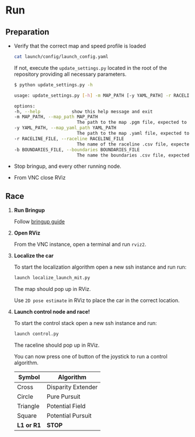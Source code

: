 # Run

## Preparation

- Verify that the correct map and speed profile is loaded

    ```bash
    cat launch/config/launch_config.yaml
    ```

    If not, execute the `update_settings.py` located in the root of the repository providing all necessary parameters.

    ```bash
    $ python update_settings.py -h

    usage: update_settings.py [-h] -m MAP_PATH [-y YAML_PATH] -r RACELINE_FILE -b BOUNDARIES_FILE

    options:
    -h, --help            show this help message and exit
    -m MAP_PATH, --map_path MAP_PATH
                            The path to the map .pgm file, expected to be within the `maps` directory of the repository
    -y YAML_PATH, --map_yaml_path YAML_PATH
                            The path to the map .yaml file, expected to be within the `maps` directory of the repository. If omitted assumed to be MAP_PATH with `.yaml` extension.
    -r RACELINE_FILE, --raceline RACELINE_FILE
                            The name of the raceline .csv file, expected to be within the `raceline/csv/TUM_raceline` directory of the repository
    -b BOUNDARIES_FILE, --boundaries BOUNDARIES_FILE
                            The name the boundaries .csv file, expected to be within the `raceline/csv/TUM_raceline` directory of the repository  
    ```

- Stop bringup, and every other running node.
- From VNC close RViz

## Race

1. **Run Bringup**

    Follow [bringup guide](2_BRINGUP.md)

2. **Open RViz**

    From the VNC instance, open a terminal and run `rviz2`.

3. **Localize the car**

    To start the localization algorithm open a new ssh instance and run run:

    ```bash
    launch localize_launch_mit.py
    ```

    The map should pop up in RViz.

    Use `2D pose estimate` in RViz to place the car in the correct location.

4. **Launch control node and race!**

    To start the control stack open a new ssh instance and run:

    ```bash
    launch control.py
    ```

    The raceline should pop up in RViz.

    You can now press one of button of the joystick to run a control algorithm.

    | Symbol       | Algorithm            |
    |--------------|----------------------|
    | Cross        | Disparity Extender   |
    | Circle       | Pure Pursuit         |
    | Triangle     | Potential Field      |
    | Square       | Potential Pursuit    |
    | **L1 or R1** | **STOP**             |
